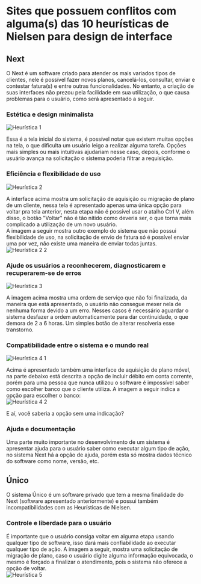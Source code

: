 # Sites que possuem conflitos com alguma(s) das 10 heurísticas de Nielsen para design de interface

## Next

O Next é um software criado para atender os mais variados tipos de clientes, nele é possível fazer novos planos, cancelá-los, consultar, enviar e contestar fatura(s) e entre outras funcionalidades.
No entanto, a criação de suas interfaces não prezou pela facilidade em sua utilização, o que causa problemas para o usuário, como será apresentado a seguir.

### Estética e design minimalista  
![Heurística 1](https://user-images.githubusercontent.com/111358479/236704966-114ee160-fccd-4308-bb3b-2dbf5518134b.png)
  
Essa é a tela inicial do sistema, é possível notar que existem muitas opções na tela, o que dificulta um usuário leigo a realizar alguma tarefa.
Opções mais simples ou mais intuitivas ajudariam nesse caso, depois, conforme o usuário avança na solicitação o sistema poderia filtrar a requisição.  

### Eficiência e flexibilidade de uso  
![Heurística 2](https://github.com/PedrohDavi/bertoti/assets/111358479/7012df7d-053e-4b60-8ce4-ce90f756c6b1)
  
A interface acima mostra um solicitação de aquisição ou migração de plano de um cliente, nessa tela é apresentado apenas uma única opção para voltar pra tela anterior,
nesta etapa não é possível usar o atalho Ctrl V, além disso, o botão "Voltar" não é tão nítido como deveria ser, o que torna mais complicado a utilização de um novo usuário.  
A imagem a seguir mostra outro exemplo do sistema que não possui flexibilidade de uso, na solicitação de envio de fatura só é possível enviar uma por vez, não existe uma maneira de enviar todas juntas.  
![Heurística 2 2](https://github.com/PedrohDavi/bertoti/assets/111358479/c00c6164-67ce-4a64-8305-cda0933296a2)


### Ajude os usuários a reconhecerem, diagnosticarem e recuperarem-se de erros  
![Heurística 3](https://user-images.githubusercontent.com/111358479/236629680-d3dc7625-b13a-49f6-9e48-9434c4e2de33.png)
  
A imagem acima mostra uma ordem de serviço que não foi finalizada, da maneira que está apresentado, o usuário não consegue mexer nela de nenhuma forma devido a um erro.
Nesses casos é necessário aguardar o sistema desfazer a ordem automaticamente para dar continuidade, o que demora de 2 a 6 horas. Um simples botão de alterar resolveria esse transtorno.  

### Compatibilidade entre o sistema e o mundo real  
![Heurística 4 1](https://github.com/PedrohDavi/bertoti/assets/111358479/0ac929d0-53f7-43cf-be0e-7718a63145ca)
 
Acima é apresentado também uma interface de aquisição de plano móvel, na parte debaixo está descrita a opção de incluir débito em conta corrente, 
porém para uma pessoa que nunca utilizou o software é impossível saber como escolher banco que o cliente utiliza. A imagem a seguir indica a opção para escolher o banco:  
![Heurística 4 2](https://github.com/PedrohDavi/bertoti/assets/111358479/49bff905-1618-40a8-88cb-e83b284b3464)
 
E aí, você saberia a opção sem uma indicação?  

### Ajuda e documentação
Uma parte muito importante no desenvolvimento de um sistema é apresentar ajuda para o usuário saber como executar algum tipo de ação, no sistema Next há a opção de ajuda, porém esta só mostra dados técnico do software como nome, versão, etc.

## Único
O sistema Único é um software privado que tem a mesma finalidade do Next (software apresentado anteriormente) e possui também incompatibilidades com as Heurísticas de Nielsen.

### Controle e liberdade para o usuário
É importante que o usuário consiga voltar em alguma etapa usando qualquer tipo de software, isso dará mais confiabilidade ao executar qualquer tipo de ação. A imagem a seguir, mostra uma solicitação de migração de plano, caso o usuário digite alguma informação equivocada, o mesmo é forçado a finalizar o atendimento, pois o sistema não oferece a opção de voltar.  
![Heurística 5](https://user-images.githubusercontent.com/111358479/236706167-ebc87cbf-53a4-4495-b47d-294e78d1bb27.png)


